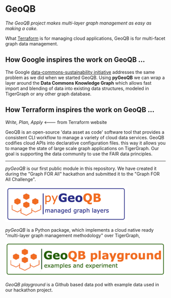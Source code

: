 # GeoQB

_The GeoQB project makes multi-layer graph management as easy as making a cake._

What [Terraform](https://www.terraform.io/) is for managing cloud applications, GeoQB is for multi-facet graph data management.

## How Google inspires the work on GeoQB ...

The Google [data-commons-sustainability initiative](https://blog-google.cdn.ampproject.org/c/s/blog.google/outreach-initiatives/sustainability/data-commons-sustainability/amp/) addresses the same problem as we did when we started GeoQB. Using **pyGeoQB** we can wrap a layer around the **Data Commons Knowledge Graph** which allows fast import and blending of data into existing data structures, modeled in TigerGraph or any other graph database.

## How Terraform inspires the work on GeoQB ...
_Write, Plan, Apply_ <--- from Terraform website

GeoQB is an open-source 'data asset as code' software tool that provides a consistent CLI workflow to manage a variety of cloud data services. GeoQB codifies cloud APIs into declarative configuration files. this way it allows you to manage the state of large scale graph applications on TigerGraph.
Our goal is supporting the data community to use the FAIR data principles.

-----

_pyGeoQB_ is our first public module in this repository. We have created it during the "Graph FOR All" hackathon and submitted it to the "Graph FOR All Challenge". 

[![temp_logo](pyGeoQB/docs/images/temp_logo.png)](https://github.com/GeoQB/geoqb/tree/main/pyGeoQB)

_pyGeoQB_ is a Python package, which implements a cloud native ready "multi-layer graph management methodology" over TigerGraph,

[![img.png](pyGeoQB/docs/images/temp_logo_pg.png)](https://github.com/GeoQB/geoqb-playground)

_GeoQB playground_ is a Github based data pod with example data used in our hackathon project.



